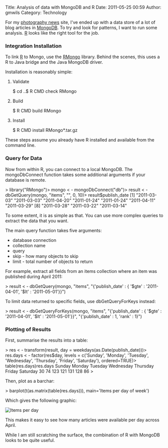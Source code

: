 Title: Analysis of data with MongoDB and R
Date: 2011-05-25 00:59
Author: gmwils
Category: Technology

For my [photography news][] site, I've ended up with a data store of a
lot of blog articles in [MongoDB][]. To try and look for patterns, I
want to run some analysis. [R][] looks like the right tool for the job.

</p>

### Integration Installation

</p>

To link [R][] to Mongo, use the [RMongo][] library. Behind the scenes,
this uses a R to Java bridge and the Java MongoDB driver.

</p>

Installation is reasonably simple:

</p>

1.  Validate

    </p>
    <p>
        $ cd ..$ R CMD check RMongo

2.  Build

    </p>
    <p>
        $ R CMD build RMongo

3.  Install

    </p>
    <p>
        $ R CMD install RMongo*.tar.gz

</p>

These steps assume you already have R installed and available from the
command line.

</p>

### Query for Data

</p>

Now from within R, you can connect to a local MongoDB. The
mongoDbConnect function takes some additional arguments if your database
is remote.

</p>

<p>
    > library("RMongo")> mongo  < - mongoDbConnect("db")> result < - dbGetQuery(mongo, "items", "", 0, 10)> result$publish_date [1] "2011-03-03" "2011-03-03" "2011-04-20" "2011-01-24" "2011-01-24" "2011-04-11" "2011-03-29" [8] "2011-03-28" "2011-03-22" "2011-03-14"

</p>

To some extent, it is as simple as that. You can use more complex
queries to extract the data that you want.

</p>

The main query function takes five arguments:

</p>

-   database connection
-   collection name
-   query
-   skip - how many objects to skip
-   limit - total number of objects to return

</p>

For example, extract all fields from an items collection where an item
was published during April 2011:

</p>

<p>
    > result < - dbGetQuery(mongo, "items", "{'publish_date' : { '$gte' : '2011-04-01', '$lt' : '2011-05-01'}}")

</p>

To limit data returned to specific fields, use dbGetQueryForKeys
instead:

</p>

<p>
    > result < - dbGetQueryForKeys(mongo, "items", "{'publish_date' : { '$gte' : '2011-04-01', '$lt' : '2011-05-01'}}", "{'publish_date' : 1, 'rank' : 1}")

</p>

### Plotting of Results

</p>

First, summarise the results into a table:

</p>

<p>
    > res < - transform(result, day = weekdays(as.Date(publish_date)))> res.days < - factor(res$day, levels = c('Sunday', 'Monday', 'Tuesday', 'Wednesday', 'Thursday', 'Friday', 'Saturday'), ordered=TRUE)> table(res.days)res.days   Sunday    Monday   Tuesday Wednesday  Thursday    Friday  Saturday        30        74       123       121       131       128        86 > 

</p>

Then, plot as a barchar:

</p>

<p>
    > barplot(t(as.matrix(table(res.days))), main='Items per day of week')

</p>

Which gives the following graphic:

</p>

![Items per day][]

This makes it easy to see how many articles were available per day
across April.

</p>

While I am still scratching the surface, the combination of R with
MongoDB looks to be quite useful.

</p>

  [photography news]: http://photozeit.org/
  [MongoDB]: http://www.mongodb.org/
  [R]: http://www.r-project.org/
  [RMongo]: https://github.com/quid/RMongo
  [Items per day]: /illustrations/2011/items_per_day.png
    "items_per_day.png"
